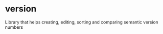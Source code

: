 version
=======

Library that helps creating, editing, sorting and comparing semantic version numbers
